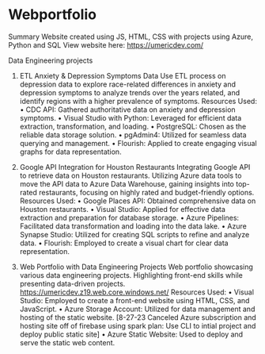 # Webportfolio
Summary
Website created using JS, HTML, CSS with projects using Azure, Python and SQL 
View website here: https://umericdev.com/

Data Engineering projects
1. ETL Anxiety & Depression Symptoms Data
Use ETL process on depression data to explore race-related differences in anxiety and depression symptoms to analyze trends over the years related, and identify regions with a higher prevalence of symptoms.
Resources Used:
• CDC API: Gathered authoritative data on anxiety and depression symptoms.
• Visual Studio with Python: Leveraged for efficient data extraction, transformation, and loading.
• PostgreSQL: Chosen as the reliable data storage solution.
• pgAdmin4: Utilized for seamless data querying and management.
• Flourish: Applied to create engaging visual graphs for data representation.

2. Google API Integration for Houston Restaurants
Integrating Google API to retrieve data on Houston restaurants. Utilizing Azure data tools to move the API data to Azure Data Warehouse, gaining insights into top-rated restaurants, focusing on highly rated and budget-friendly options.
Resources Used:
• Google Places API: Obtained comprehensive data on Houston restaurants.
• Visual Studio: Applied for effective data extraction and preparation for database storage.
• Azure Pipelines: Facilitated data transformation and loading into the data lake.
• Azure Synapse Studio: Utilized for creating SQL scripts to refine and analyze data.
• Flourish: Employed to create a visual chart for clear data representation.

3. Web Portfolio with Data Engineering Projects
Web portfolio showcasing various data engineering projects. Highlighting front-end skills while presenting data-driven projects. https://umericdev.z19.web.core.windows.net/
Resources Used:
• Visual Studio: Employed to create a front-end website using HTML, CSS, and JavaScript.
• Azure Storage Account: Utilized for data management and hosting of the static website.
[8-27-23 Canceled Azure subscription and hosting site off of firebase using spark plan:
Use CLI to intial project and deploy public static site]
• Azure Static Website: Used to deploy and serve the static web content.
